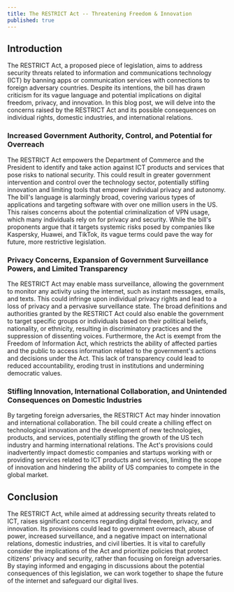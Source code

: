 ```yaml
---
title: The RESTRICT Act -- Threatening Freedom & Innovation
published: true
---
```


## Introduction
The RESTRICT Act, a proposed piece of legislation, aims to address security threats related to information and communications technology (ICT) by banning apps or communication services with connections to foreign adversary countries. Despite its intentions, the bill has drawn criticism for its vague language and potential implications on digital freedom, privacy, and innovation. In this blog post, we will delve into the concerns raised by the RESTRICT Act and its possible consequences on individual rights, domestic industries, and international relations.

### Increased Government Authority, Control, and Potential for Overreach
The RESTRICT Act empowers the Department of Commerce and the President to identify and take action against ICT products and services that pose risks to national security. This could result in greater government intervention and control over the technology sector, potentially stifling innovation and limiting tools that empower individual privacy and autonomy. The bill's language is alarmingly broad, covering various types of applications and targeting software with over one million users in the US. This raises concerns about the potential criminalization of VPN usage, which many individuals rely on for privacy and security. While the bill's proponents argue that it targets systemic risks posed by companies like Kaspersky, Huawei, and TikTok, its vague terms could pave the way for future, more restrictive legislation.

### Privacy Concerns, Expansion of Government Surveillance Powers, and Limited Transparency
The RESTRICT Act may enable mass surveillance, allowing the government to monitor any activity using the internet, such as instant messages, emails, and texts. This could infringe upon individual privacy rights and lead to a loss of privacy and a pervasive surveillance state. The broad definitions and authorities granted by the RESTRICT Act could also enable the government to target specific groups or individuals based on their political beliefs, nationality, or ethnicity, resulting in discriminatory practices and the suppression of dissenting voices. Furthermore, the Act is exempt from the Freedom of Information Act, which restricts the ability of affected parties and the public to access information related to the government's actions and decisions under the Act. This lack of transparency could lead to reduced accountability, eroding trust in institutions and undermining democratic values.

### Stifling Innovation, International Collaboration, and Unintended Consequences on Domestic Industries
By targeting foreign adversaries, the RESTRICT Act may hinder innovation and international collaboration. The bill could create a chilling effect on technological innovation and the development of new technologies, products, and services, potentially stifling the growth of the US tech industry and harming international relations. The Act's provisions could inadvertently impact domestic companies and startups working with or providing services related to ICT products and services, limiting the scope of innovation and hindering the ability of US companies to compete in the global market.

## Conclusion
The RESTRICT Act, while aimed at addressing security threats related to ICT, raises significant concerns regarding digital freedom, privacy, and innovation. Its provisions could lead to government overreach, abuse of power, increased surveillance, and a negative impact on international relations, domestic industries, and civil liberties. It is vital to carefully consider the implications of the Act and prioritize policies that protect citizens' privacy and security, rather than focusing on foreign adversaries. By staying informed and engaging in discussions about the potential consequences of this legislation, we can work together to shape the future of the internet and safeguard our digital lives.